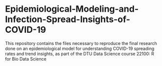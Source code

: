# Epidemiological-Modeling-and-Infection-Spread-Insights-of-COVID-19
This repository contains the files necessary to reproduce the final research done on an epidemiological model for understanding COVID-19 spreading rates and trend insights, as part of the DTU Data Science course 22100: R for Bio Data Science
